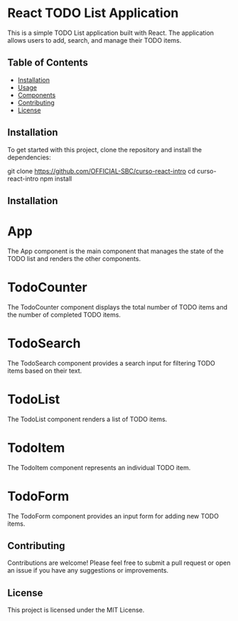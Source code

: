 # React TODO List Application

This is a simple TODO List application built with React. The application allows users to add, search, and manage their TODO items.

## Table of Contents

- [Installation](#installation)
- [Usage](#usage)
- [Components](#components)
- [Contributing](#contributing)
- [License](#license)

## Installation

To get started with this project, clone the repository and install the dependencies:

git clone https://github.com/OFFICIAL-SBC/curso-react-intro
cd curso-react-intro
npm install

## Installation
# App
The App component is the main component that manages the state of the TODO list and renders the other components.

# TodoCounter
The TodoCounter component displays the total number of TODO items and the number of completed TODO items.

# TodoSearch
The TodoSearch component provides a search input for filtering TODO items based on their text.

# TodoList
The TodoList component renders a list of TODO items.

# TodoItem
The TodoItem component represents an individual TODO item.

# TodoForm
The TodoForm component provides an input form for adding new TODO items.

## Contributing
Contributions are welcome! Please feel free to submit a pull request or open an issue if you have any suggestions or improvements.

## License
This project is licensed under the MIT License.